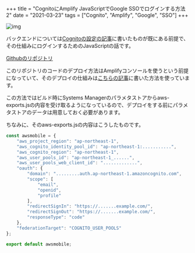 +++
title = "CognitoにAmplify JavaScriptでGoogle SSOでログインする方法2"
date = "2021-03-23"
tags = ["Cognito", "Amplify", "Google", "SSO"]
+++

![img](/img/2021/03/amplify-googleauth-cognitouserpool.png)

バックエンドについては[Cognitoの設定の記事](/aws/cognito-user-pool-with-google-auth)に書いたものが既にある前提で、その仕組みにログインするためのJavaScriptの話です。

[Githubのリポジトリ](https://github.com/suzukiken/amplify-googleauth-cognitouserpool)

このリポジトリのコードのデプロイ方法はAmplifyコンソールを使うという前提になっていて、そのデプロイの仕組みは[こちらの記事](/aws/cdkamplify)に書いた方法を使っています。

この方法ではビルド時にSystems Managerのパラメタストアからaws-exports.jsの内容を受け取るようになっているので、デプロイをする前にパラメタストアのデータは用意しておく必要があります。

ちなみに、そのaws-exports.jsの内容はこうしたものです。

```aws-exports.js
const awsmobile = {
    "aws_project_region": "ap-northeast-1",
    "aws_cognito_identity_pool_id": "ap-northeast-1:...........",
    "aws_cognito_region": "ap-northeast-1",
    "aws_user_pools_id": "ap-northeast-1_......",
    "aws_user_pools_web_client_id": ".............",
    "oauth": {
        "domain": ".........auth.ap-northeast-1.amazoncognito.com",
        "scope": [
            "email",
            "openid",
            "profile"
        ],
        "redirectSignIn": "https://.......example.com/",
        "redirectSignOut": "https://.......example.com/",
        "responseType": "code"
    },
    "federationTarget": "COGNITO_USER_POOLS"
};

export default awsmobile;
```
